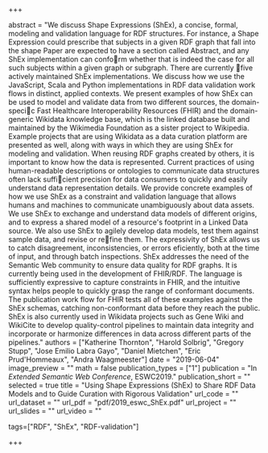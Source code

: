 +++

abstract = "We discuss Shape Expressions (ShEx), a concise, formal, modeling and validation language for RDF structures. For instance, a Shape Expression could prescribe that subjects in a given RDF graph that fall into the shape Paper are expected to have a section called Abstract, and any ShEx implementation can conform whether that is indeed the case for all such subjects within a given graph or subgraph. There are currently five actively maintained ShEx implementations. We discuss how we use the JavaScript, Scala and Python implementations in RDF data validation work flows in distinct, applied contexts. We present examples of how ShEx can be used to model and validate data from two different sources, the domain-specic Fast Healthcare Interoperability Resources (FHIR) and the domain-generic Wikidata knowledge base, which is the linked database built and maintained by the Wikimedia Foundation as a sister project to Wikipedia. Example projects that are using Wikidata as a data curation platform are presented as well, along with ways in which they are using ShEx for modeling and validation. When reusing RDF graphs created by others, it is important to know how the data is represented. Current practices of using human-readable descriptions or ontologies to communicate data structures often lack sufficient precision for data consumers to quickly and easily understand data representation details.  We provide concrete examples of how we use ShEx as a constraint and validation language that allows humans and machines to communicate unambiguously about data assets. We use ShEx to exchange and understand data models of different origins, and to express a shared model of a resource's footprint in a Linked Data source. We also use ShEx to agilely develop data models, test them against sample data, and revise or refine them. The expressivity of ShEx allows us to catch disagreement, inconsistencies, or errors eficiently, both at the time of input, and through batch inspections. ShEx addresses the need of the Semantic Web community to ensure data quality for RDF graphs. It is currently being used in the development of FHIR/RDF. The language is sufficiently expressive to capture constraints in FHIR, and the intuitive syntax helps people to quickly grasp the range of conformant documents. The publication work flow for FHIR tests all of these examples against the ShEx schemas, catching non-conformant data before they reach the public. ShEx is also currently used in Wikidata projects such as Gene Wiki and WikiCite to develop quality-control pipelines to maintain data integrity and incorporate or harmonize differences in data across different parts of the pipelines."
authors = ["Katherine Thornton", "Harold Solbrig", "Gregory Stupp", "Jose Emilio Labra Gayo", "Daniel Mietchen", "Eric Prud'Hommeaux", "Andra Waagmeester"]
date = "2019-06-04"
image_preview = ""
math = false
publication_types = ["1"]
publication = "In *Extended Semantic Web Conference*, ESWC2019."
publication_short = ""
selected = true
title = "Using Shape Expressions (ShEx) to Share RDF Data Models and to Guide Curation with Rigorous Validation"
url_code = ""
url_dataset = ""
url_pdf = "pdf/2019_eswc_ShEx.pdf"
url_project = ""
url_slides = ""
url_video = ""

tags=["RDF", "ShEx", "RDF-validation"]

+++



